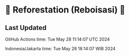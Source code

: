 
# 🌳 Reforestation (Reboisasi) 🌲

## Last Updated

GitHub Actions time: Tue May 28 11:14:07 UTC 2024

Indonesia/Jakarta time: Tue May 28 18:14:07 WIB 2024
